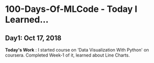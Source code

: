 # 100-Days-Of-MLCode - Today I Learned...
## Day1: Oct 17, 2018
**Today's Work** : I started course on 'Data Visualization With Python' on coursera. Completed Week-1 of it, learned about Line Charts.

